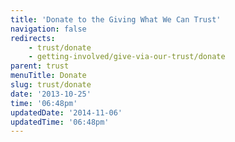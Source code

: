 ```yaml
---
title: 'Donate to the Giving What We Can Trust'
navigation: false
redirects:
    - trust/donate
    - getting-involved/give-via-our-trust/donate
parent: trust
menuTitle: Donate
slug: trust/donate
date: '2013-10-25'
time: '06:48pm'
updatedDate: '2014-11-06'
updatedTime: '06:48pm'
---
```

